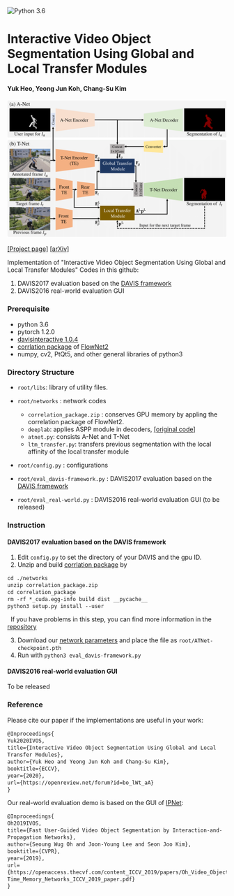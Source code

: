 ![Python 3.6](https://img.shields.io/badge/python-3.6-green.svg)
# Interactive Video Object Segmentation Using Global and Local Transfer Modules
#### Yuk Heo, Yeong Jun Koh, Chang-Su Kim

![IVOS Image](Overall_Network.png)

[[Project page]](https://openreview.net/forum?id=bo_lWt_aA)
[[arXiv]](https://arxiv.org/abs/2007.08139)

Implementation of "Interactive Video Object Segmentation Using Global and Local Transfer Modules"
Codes in this github:

1. DAVIS2017 evaluation based on the [DAVIS framework](https://interactive.davischallenge.org/)
2. DAVIS2016 real-world evaluation GUI

### Prerequisite
- python 3.6
- pytorch 1.2.0
- [davisinteractive 1.0.4](https://github.com/albertomontesg/davis-interactive)
- [corrlation package](https://github.com/NVIDIA/flownet2-pytorch/tree/master/networks/correlation_package) of [FlowNet2](https://github.com/NVIDIA/flownet2-pytorch)
- numpy, cv2, PtQt5, and other general libraries of python3

### Directory Structure
 * `root/libs`: library of utility files.

 * `root/networks` : network codes
     - `correlation_package.zip` : conserves GPU memory by appling the correlation package of FlowNet2.
     - `deeplab`: applies ASPP module in decoders, [[original code]](https://github.com/jfzhang95/pytorch-deeplab-xception/tree/master/modeling)
     - `atnet.py`: consists A-Net and T-Net
     - `ltm_transfer.py`: transfers previous segmentation with the local affinity of the local transfer module

 * `root/config.py`  : configurations
 
 * `root/eval_davis-framework.py` : DAVIS2017 evaluation based on the [DAVIS framework](https://interactive.davischallenge.org/)
  
 * `root/eval_real-world.py` : DAVIS2016 real-world evaluation GUI (to be released)

### Instruction

#### DAVIS2017 evaluation based on the DAVIS framework

1. Edit `config.py` to set the directory of your DAVIS and the gpu ID.
2. Unzip and build [corrlation package](https://github.com/NVIDIA/flownet2-pytorch/tree/master/networks/correlation_package) by 
```
cd ./networks
unzip correlation_package.zip
cd correlation_package
rm -rf *_cuda.egg-info build dist __pycache__
python3 setup.py install --user
```
&nbsp;&nbsp;If you have problems in this step, you can find more information in the [repository](https://github.com/NVIDIA/flownet2-pytorch)

3. Download our [network parameters](https://github.com/NVIDIA/flownet2-pytorch/tree/master/networks/correlation_package) and place the file as `root/ATNet-checkpoint.pth`
4. Run with `python3 eval_davis-framework.py`

#### DAVIS2016 real-world evaluation GUI

To be released

### Reference

Please cite our paper if the implementations are useful in your work:
```
@Inproceedings{
Yuk2020IVOS,
title={Interactive Video Object Segmentation Using Global and Local Transfer Modules},
author={Yuk Heo and Yeong Jun Koh and Chang-Su Kim},
booktitle={ECCV},
year={2020},
url={https://openreview.net/forum?id=bo_lWt_aA}
}
```

Our real-world evaluation demo is based on the GUI of [IPNet](https://github.com/seoungwugoh/ivs-demo):
``` 
@Inproceedings{
Oh2019IVOS,
title={Fast User-Guided Video Object Segmentation by Interaction-and-Propagation Networks},
author={Seoung Wug Oh and Joon-Young Lee and Seon Joo Kim},
booktitle={CVPR},
year={2019},
url={https://openaccess.thecvf.com/content_ICCV_2019/papers/Oh_Video_Object_Segmentation_Using_Space-Time_Memory_Networks_ICCV_2019_paper.pdf}
}
```
